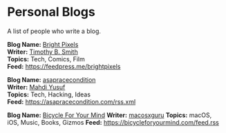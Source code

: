 # Personal Blogs
A list of people who write a blog.

**Blog Name:** [Bright Pixels](https://brightpixels.blog/)  
**Writer:** [Timothy B. Smith](https://ttimsmith.com/)  
**Topics:** Tech, Comics, Film  
**Feed:** <https://feedpress.me/brightpixels>

**Blog Name:** [asapracecondition](https://asapracecondition.com/)  
**Writer:** [Mahdi Yusuf](https://twitter.com/myusuf3)  
**Topics:** Tech, Hacking, Ideas  
**Feed:** <https://asapracecondition.com/rss.xml>

**Blog Name:** [Bicycle For Your Mind](https://bicycleforyourmind.com)
**Writer:** [macosxguru](https://twitter.com/macosxguru)
**Topics:** macOS, iOS, Music, Books, Gizmos
**Feed:** <https://bicycleforyourmind.com/feed.rss>
